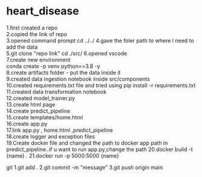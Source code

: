 # heart_disease
1.first created a repo 							
2.copied the link of repo							
3.opened command prompt							cd ../../
4.gave the foler path to where I need to add the data							
5.git clone "repo link"							cd ./src/
6.opened vscode							
7.create new environment							
conda create -p venv python==3.8 -y							
8.create artifacts folder - put the data inside it							
9.created data ingestion notebook inside src/components							
10.created requirements.txt file and tried using  pip install -r requirements.txt							
11.created data transformation notebook							
12.created model_trainer.py							
13.create html page							
14.create predict_pipeline							
15.create templates/home.html							
16.create app.py							
17.link app.py , home.html ,predict_pipeline							
18.create logger and exception files							
19.Create docker file and changed the path to docker app path in predict_pipeline..if u want to run app.py,change the path
20.docker build -t {name} .
21.docker run -p 5000:5000 {name}


git 
1.git add .
2.git commit -m "message"
3.git push origin main